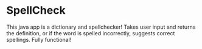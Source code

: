 # SpellCheck
This java app is a dictionary and spellchecker!
Takes user input and returns the definition, or if the word is spelled incorrectly, suggests correct spellings.
Fully functional!
